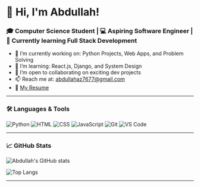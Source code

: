 # 👋 Hi, I'm Abdullah!

### 🎓 Computer Science Student | 💻 Aspiring Software Engineer | 🌱 Currently learning Full Stack Development

- 🔭 I’m currently working on: Python Projects, Web Apps, and Problem Solving
- 🌱 I’m learning: React.js, Django, and System Design
- 👯 I’m open to collaborating on exciting dev projects
- 📫 Reach me at: abdullahaz7677@gmail.com
- 📄 [My Resume](https://github.com/IAbdullahSlash/IAbdullahSlash/blob/main/Abdullah-resume.pdf)

---

### 🛠️ Languages & Tools

![Python](https://img.shields.io/badge/-Python-333333?style=flat&logo=python)
![HTML](https://img.shields.io/badge/-HTML5-333333?style=flat&logo=html5)
![CSS](https://img.shields.io/badge/-CSS3-333333?style=flat&logo=css3)
![JavaScript](https://img.shields.io/badge/-JavaScript-333333?style=flat&logo=javascript)
![Git](https://img.shields.io/badge/-Git-333333?style=flat&logo=git)
![VS Code](https://img.shields.io/badge/-VSCode-333333?style=flat&logo=visual-studio-code)

---

### 📈 GitHub Stats

![Abdullah's GitHub stats](https://github-readme-stats.vercel.app/api?username=IAbdullahSlash&show_icons=true&theme=github_dark)

![Top Langs](https://github-readme-stats.vercel.app/api/top-langs/?username=IAbdullahSlash&layout=compact&theme=github_dark)

---
